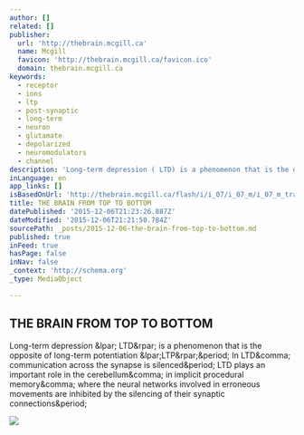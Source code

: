 ```yaml
---
author: []
related: []
publisher:
  url: 'http://thebrain.mcgill.ca'
  name: Mcgill
  favicon: 'http://thebrain.mcgill.ca/favicon.ico'
  domain: thebrain.mcgill.ca
keywords:
  - receptor
  - ions
  - ltp
  - post-synaptic
  - long-term
  - neuron
  - glutamate
  - depolarized
  - neuromodulators
  - channel
description: 'Long-term depression ( LTD) is a phenomenon that is the opposite of long-term potentiation (LTP). In LTD, communication across the synapse is silenced. LTD plays an important role in the cerebellum, in implicit procedural memory, where the neural networks involved in erroneous movements are inhibited by the silencing of their synaptic connections.'
inLanguage: en
app_links: []
isBasedOnUrl: 'http://thebrain.mcgill.ca/flash/i/i_07/i_07_m/i_07_m_tra/i_07_m_tra.html'
title: THE BRAIN FROM TOP TO BOTTOM
datePublished: '2015-12-06T21:23:26.887Z'
dateModified: '2015-12-06T21:21:50.784Z'
sourcePath: _posts/2015-12-06-the-brain-from-top-to-bottom.md
published: true
inFeed: true
hasPage: false
inNav: false
_context: 'http://schema.org'
_type: MediaObject

---
```

<article style=""><h1>THE BRAIN FROM TOP TO BOTTOM</h1><p>Long-term depression &amp;lpar; LTD&amp;rpar; is a phenomenon that is the opposite of long-term potentiation &amp;lpar;LTP&amp;rpar;&amp;period; In LTD&amp;comma; communication across the synapse is silenced&amp;period; LTD plays an important role in the cerebellum&amp;comma; in implicit procedural memory&amp;comma; where the neural networks involved in erroneous movements are inhibited by the silencing of their synaptic connections&amp;period;</p><img src="http://thebrain.mcgill.ca/flash/i/i_07/i_07_m/i_07_m_tra/i_07_m_tra.jpg" /></article>